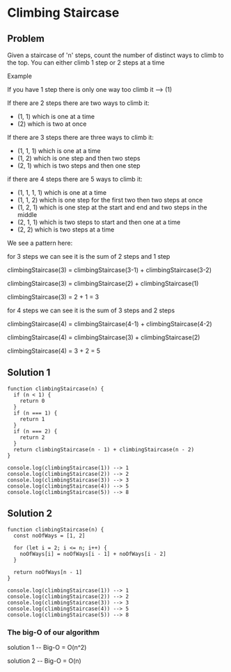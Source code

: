 # Climbing Staircase

## Problem

Given a staircase of 'n' steps, count the number of distinct ways to climb to the top. You can either climb 1 step or 2 steps at a time

Example

If you have 1 step there is only one way too climb it --> (1)

If there are 2 steps there are two ways to climb it:

- (1, 1) which is one at a time
- (2) which is two at once

If there are 3 steps there are three ways to climb it:

- (1, 1, 1) which is one at a time
- (1, 2) which is one step and then two steps
- (2, 1) which is two steps and then one step

if there are 4 steps there are 5 ways to climb it:

- (1, 1, 1, 1) which is one at a time
- (1, 1, 2) which is one step for the first two then two steps at once
- (1, 2, 1) which is one step at the start and end and two steps in the middle
- (2, 1, 1) which is two steps to start and then one at a time
- (2, 2) which is two steps at a time

We see a pattern here:

for 3 steps we can see it is the sum of 2 steps and 1 step

climbingStaircase(3) = climbingStaircase(3-1) + climbingStaircase(3-2)

climbingStaircase(3) = climbingStaircase(2) + climbingStaircase(1)

climbingStaircase(3) = 2 + 1 = 3

for 4 steps we can see it is the sum of 3 steps and 2 steps

climbingStaircase(4) = climbingStaircase(4-1) + climbingStaircase(4-2)

climbingStaircase(4) = climbingStaircase(3) + climbingStaircase(2)

climbingStaircase(4) = 3 + 2 = 5

## Solution 1

```
function climbingStaircase(n) {
  if (n < 1) {
    return 0
  }
  if (n === 1) {
    return 1
  }
  if (n === 2) {
    return 2
  }
  return climbingStaircase(n - 1) + climbingStaircase(n - 2)
}

console.log(climbingStaircase(1)) --> 1
console.log(climbingStaircase(2)) --> 2
console.log(climbingStaircase(3)) --> 3
console.log(climbingStaircase(4)) --> 5
console.log(climbingStaircase(5)) --> 8

```

## Solution 2

```
function climbingStaircase(n) {
  const noOfWays = [1, 2]

  for (let i = 2; i <= n; i++) {
    noOfWays[i] = noOfWays[i - 1] + noOfWays[i - 2]
  }

  return noOfWays[n - 1]
}

console.log(climbingStaircase(1)) --> 1
console.log(climbingStaircase(2)) --> 2
console.log(climbingStaircase(3)) --> 3
console.log(climbingStaircase(4)) --> 5
console.log(climbingStaircase(5)) --> 8

```

### The big-O of our algorithm

solution 1 -- Big-O = O(n^2)

solution 2 -- Big-O = O(n)
